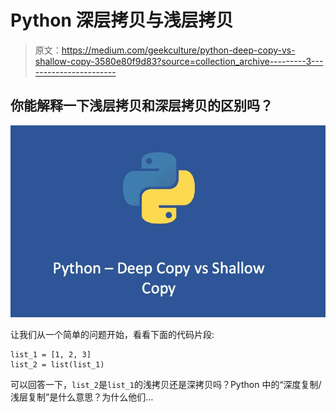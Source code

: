 # Python 深层拷贝与浅层拷贝

> 原文：<https://medium.com/geekculture/python-deep-copy-vs-shallow-copy-3580e80f9d83?source=collection_archive---------3----------------------->

## 你能解释一下浅层拷贝和深层拷贝的区别吗？

![](img/3a1c8f4a42c19fbe707bf5a5512b6f27.png)

让我们从一个简单的问题开始，看看下面的代码片段:

```
list_1 = [1, 2, 3]
list_2 = list(list_1)
```

可以回答一下，`list_2`是`list_1`的浅拷贝还是深拷贝吗？Python 中的“深度复制/浅层复制”是什么意思？为什么他们…